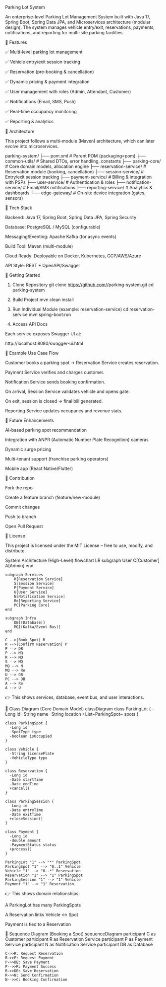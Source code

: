 Parking Lot System

An enterprise-level Parking Lot Management System built with Java 17, Spring Boot, Spring Data JPA, and Microservices architecture (modular design).
The system manages vehicle entry/exit, reservations, payments, notifications, and reporting for multi-site parking facilities.

🔹 Features

✅ Multi-level parking lot management

✅ Vehicle entry/exit session tracking

✅ Reservation (pre-booking & cancellation)

✅ Dynamic pricing & payment integration

✅ User management with roles (Admin, Attendant, Customer)

✅ Notifications (Email, SMS, Push)

✅ Real-time occupancy monitoring

✅ Reporting & analytics

🔹 Architecture

This project follows a multi-module (Maven) architecture, which can later evolve into microservices.

parking-system/
 ├── pom.xml                # Parent POM (packaging=pom)
 ├── common-utils/          # Shared DTOs, error handling, constants
 ├── parking-core/          # Core domain models, allocation engine
 ├── reservation-service/   # Reservation module (booking, cancellation)
 ├── session-service/       # Entry/exit session tracking
 ├── payment-service/       # Billing & integration with PSPs
 ├── user-service/          # Authentication & roles
 ├── notification-service/  # Email/SMS notifications
 ├── reporting-service/     # Analytics & dashboards
 └── edge-gateway/          # On-site device integration (gates, sensors)

🔹 Tech Stack

Backend: Java 17, Spring Boot, Spring Data JPA, Spring Security

Database: PostgreSQL / MySQL (configurable)

Messaging/Eventing: Apache Kafka (for async events)

Build Tool: Maven (multi-module)

Cloud Ready: Deployable on Docker, Kubernetes, GCP/AWS/Azure

API Style: REST + OpenAPI/Swagger

🔹 Getting Started
1. Clone Repository
git clone https://github.com/<your-username>/parking-system.git
cd parking-system

2. Build Project
mvn clean install

3. Run Individual Module (example: reservation-service)
cd reservation-service
mvn spring-boot:run

4. Access API Docs

Each service exposes Swagger UI at:

http://localhost:8080/swagger-ui.html

🔹 Example Use Case Flow

Customer books a parking spot → Reservation Service creates reservation.

Payment Service verifies and charges customer.

Notification Service sends booking confirmation.

On arrival, Session Service validates vehicle and opens gate.

On exit, session is closed → final bill generated.

Reporting Service updates occupancy and revenue stats.

🔹 Future Enhancements

AI-based parking spot recommendation

Integration with ANPR (Automatic Number Plate Recognition) cameras

Dynamic surge pricing

Multi-tenant support (franchise parking operators)

Mobile app (React Native/Flutter)

🔹 Contribution

Fork the repo

Create a feature branch (feature/new-module)

Commit changes


Push to branch

Open Pull Request

🔹 License

This project is licensed under the MIT License – free to use, modify, and distribute.

System Architecture (High-Level)
flowchart LR
    subgraph User
        C[Customer]
        A[Admin]
    end

    subgraph Services
        R[Reservation Service]
        S[Session Service]
        P[Payment Service]
        U[User Service]
        N[Notification Service]
        Re[Reporting Service]
        PC[Parking Core]
    end

    subgraph Infra
        DB[(Database)]
        MQ[(Kafka/Event Bus)]
    end

    C -->|Book Spot| R
    R -->|Confirm Reservation| P
    P --> DB
    P --> MQ
    R --> MQ
    S --> MQ
    MQ --> N
    MQ --> Re
    U --> DB
    PC --> DB
    A --> Re
    A --> U


👉 This shows services, database, event bus, and user interactions.

🔹 Class Diagram (Core Domain Model)
classDiagram
    class ParkingLot {
      -Long id
      -String name
      -String location
      +List~ParkingSpot~ spots
    }

    class ParkingSpot {
      -Long id
      -SpotType type
      -boolean isOccupied
    }

    class Vehicle {
      -String licensePlate
      -VehicleType type
    }

    class Reservation {
      -Long id
      -Date startTime
      -Date endTime
      +cancel()
    }

    class ParkingSession {
      -Long id
      -Date entryTime
      -Date exitTime
      +closeSession()
    }

    class Payment {
      -Long id
      -double amount
      -PaymentStatus status
      +process()
    }

    ParkingLot "1" --> "*" ParkingSpot
    ParkingSpot "1" --> "0..1" Vehicle
    Vehicle "1" --> "0..*" Reservation
    Reservation "1" --> "1" ParkingSpot
    ParkingSession "1" --> "1" Vehicle
    Payment "1" --> "1" Reservation


👉 This shows domain relationships:

A ParkingLot has many ParkingSpots

A Reservation links Vehicle ↔ Spot

Payment is tied to a Reservation

🔹 Sequence Diagram (Booking a Spot)
sequenceDiagram
    participant C as Customer
    participant R as Reservation Service
    participant P as Payment Service
    participant N as Notification Service
    participant DB as Database

    C->>R: Request Reservation
    R->>P: Request Payment
    P->>DB: Save Payment
    P-->>R: Payment Success
    R->>DB: Save Reservation
    R->>N: Send Confirmation
    N-->>C: Booking Confirmation
